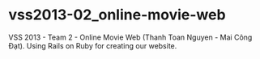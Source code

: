vss2013-02_online-movie-web
===========================

VSS 2013 - Team 2 - Online Movie Web (Thanh Toan Nguyen - Mai Công Đạt).
Using Rails on Ruby for creating our website.
